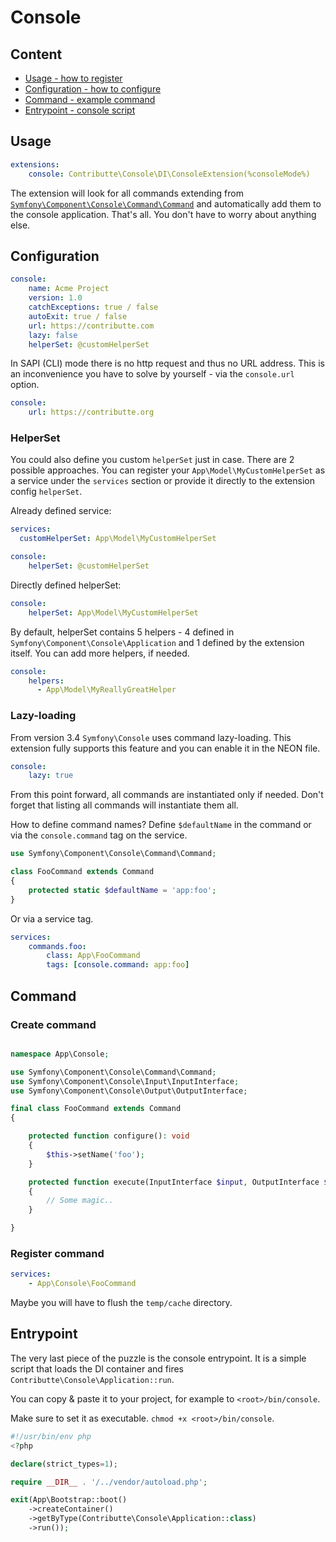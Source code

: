 # Console

## Content

- [Usage - how to register](#usage)
- [Configuration - how to configure](#configuration)
- [Command - example command](#command)
- [Entrypoint - console script](#entrypoint)

## Usage

```yaml
extensions:
    console: Contributte\Console\DI\ConsoleExtension(%consoleMode%)
```

The extension will look for all commands extending from [`Symfony\Component\Console\Command\Command`](https://github.com/symfony/symfony/blob/master/src/Symfony/Component/Console/Command/Command.php) and automatically add them to the console application.
That's all. You don't have to worry about anything else.

## Configuration

```yaml
console:
    name: Acme Project
    version: 1.0
    catchExceptions: true / false
    autoExit: true / false
    url: https://contributte.com
    lazy: false
    helperSet: @customHelperSet
```

In SAPI (CLI) mode there is no http request and thus no URL address. This is an inconvenience you have to solve by yourself - via the `console.url` option.

```yaml
console:
    url: https://contributte.org
```

### HelperSet

You could also define you custom `helperSet` just in case. There are 2 possible approaches. You can register your
`App\Model\MyCustomHelperSet` as a service under the `services` section or provide it directly to the extension config `helperSet`.

Already defined service:

```yaml
services:
  customHelperSet: App\Model\MyCustomHelperSet

console:
    helperSet: @customHelperSet
```

Directly defined helperSet:

```yaml
console:
    helperSet: App\Model\MyCustomHelperSet
```

By default, helperSet contains 5 helpers - 4 defined in `Symfony\Component\Console\Application` and 1 defined
by the extension itself. You can add more helpers, if needed.

```yaml
console:
    helpers:
      - App\Model\MyReallyGreatHelper
```

### Lazy-loading

From version 3.4 `Symfony\Console` uses command lazy-loading. This extension fully supports this feature and
you can enable it in the NEON file.

```yaml
console:
    lazy: true
```

From this point forward, all commands are instantiated only if needed. Don't forget that listing all commands will instantiate them all.

How to define command names? Define `$defaultName` in the command or via the `console.command` tag on the service.

```php
use Symfony\Component\Console\Command\Command;

class FooCommand extends Command
{
    protected static $defaultName = 'app:foo';
}
```

Or via a service tag.

```yaml
services:
    commands.foo:
        class: App\FooCommand
        tags: [console.command: app:foo]
```

## Command

### Create command

```php

namespace App\Console;

use Symfony\Component\Console\Command\Command;
use Symfony\Component\Console\Input\InputInterface;
use Symfony\Component\Console\Output\OutputInterface;

final class FooCommand extends Command
{

	protected function configure(): void
	{
		$this->setName('foo');
	}

	protected function execute(InputInterface $input, OutputInterface $output): void
	{
		// Some magic..
	}

}
```

### Register command

```yml
services:
    - App\Console\FooCommand
```

Maybe you will have to flush the `temp/cache` directory.

## Entrypoint

The very last piece of the puzzle is the console entrypoint. It is a simple script that loads the DI container and fires  `Contributte\Console\Application::run`.

You can copy & paste it to your project, for example to `<root>/bin/console`.

Make sure to set it as executable. `chmod +x <root>/bin/console`.

```php
#!/usr/bin/env php
<?php

declare(strict_types=1);

require __DIR__ . '/../vendor/autoload.php';

exit(App\Bootstrap::boot()
    ->createContainer()
    ->getByType(Contributte\Console\Application::class)
    ->run());
```

